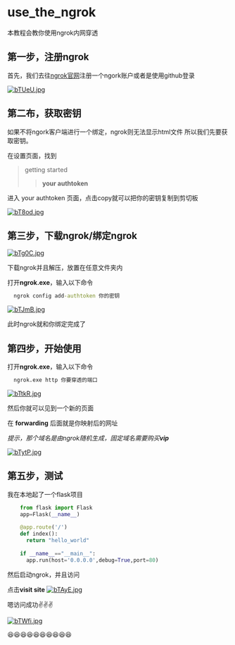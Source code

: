 # use_the_ngrok
本教程会教你使用ngrok内网穿透


## 第一步，注册ngrok
首先，我们去往[ngrok官网](https://ngrok.com/)注册一个ngork账户或者是使用github登录

[![bTUeU.jpg](https://s1.328888.xyz/2022/08/22/bTUeU.jpg)](https://imgloc.com/i/bTUeU)

## 第二布，获取密钥
如果不将ngork客户端进行一个绑定，ngrok则无法显示html文件
所以我们先要获取密钥。

在设置页面，找到
> getting started
> > **your authtoken**

进入 your authtoken 页面，点击copy就可以把你的密钥复制到剪切板

[![bT8od.jpg](https://s1.328888.xyz/2022/08/22/bT8od.jpg)](https://imgloc.com/i/bT8od)

## 第三步，下载ngrok/绑定ngrok

[![bTg0C.jpg](https://s1.328888.xyz/2022/08/22/bTg0C.jpg)](https://imgloc.com/i/bTg0C)

下载ngrok并且解压，放置在任意文件夹内

打开**ngrok.exe**，输入以下命令

```cmd
  ngrok config add-authtoken 你的密钥
```

[![bTJmB.jpg](https://s1.328888.xyz/2022/08/22/bTJmB.jpg)](https://imgloc.com/i/bTJmB)

此时ngrok就和你绑定完成了

## 第四步，开始使用

打开**ngrok.exe**，输入以下命令


```cmd
  ngrok.exe http 你要穿透的端口
```

[![bTtkR.jpg](https://s1.328888.xyz/2022/08/22/bTtkR.jpg)](https://imgloc.com/i/bTtkR)

然后你就可以见到一个新的页面

在 **forwarding** 后面就是你映射后的网址

_提示，那个域名是由ngrok随机生成，固定域名需要购买**vip**_

[![bTytP.jpg](https://s1.328888.xyz/2022/08/22/bTytP.jpg)](https://imgloc.com/i/bTytP)

## 第五步，测试

我在本地起了一个flask项目


```python
    from flask import Flask
    app=Flask(__name__)
    
    @app.route('/')
    def index():
      return "hello_world"
    
    if __name__=="__main__":
      app.run(host='0.0.0.0',debug=True,port=80)
```
然后启动ngrok，并且访问

点击**visit site**
[![bTAyE.jpg](https://s1.328888.xyz/2022/08/22/bTAyE.jpg)](https://imgloc.com/i/bTAyE)

嗯访问成功:v::v::v:

[![bTWfi.jpg](https://s1.328888.xyz/2022/08/22/bTWfi.jpg)](https://imgloc.com/i/bTWfi)

:laughing::laughing::laughing::laughing::laughing::laughing::laughing::laughing::laughing::laughing:
